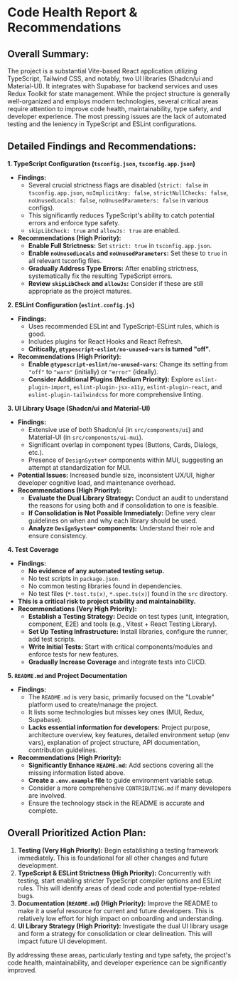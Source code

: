 # Code Health Report & Recommendations

## Overall Summary:

The project is a substantial Vite-based React application utilizing TypeScript, Tailwind CSS, and notably, two UI libraries (Shadcn/ui and Material-UI). It integrates with Supabase for backend services and uses Redux Toolkit for state management. While the project structure is generally well-organized and employs modern technologies, several critical areas require attention to improve code health, maintainability, type safety, and developer experience. The most pressing issues are the lack of automated testing and the leniency in TypeScript and ESLint configurations.

## Detailed Findings and Recommendations:

**1. TypeScript Configuration (`tsconfig.json`, `tsconfig.app.json`)**

*   **Findings:**
    *   Several crucial strictness flags are disabled (`strict: false` in `tsconfig.app.json`, `noImplicitAny: false`, `strictNullChecks: false`, `noUnusedLocals: false`, `noUnusedParameters: false` in various configs).
    *   This significantly reduces TypeScript's ability to catch potential errors and enforce type safety.
    *   `skipLibCheck: true` and `allowJs: true` are enabled.
*   **Recommendations (High Priority):**
    *   **Enable Full Strictness:** Set `strict: true` in `tsconfig.app.json`.
    *   **Enable `noUnusedLocals` and `noUnusedParameters`:** Set these to `true` in all relevant tsconfig files.
    *   **Gradually Address Type Errors:** After enabling strictness, systematically fix the resulting TypeScript errors.
    *   **Review `skipLibCheck` and `allowJs`:** Consider if these are still appropriate as the project matures.

**2. ESLint Configuration (`eslint.config.js`)**

*   **Findings:**
    *   Uses recommended ESLint and TypeScript-ESLint rules, which is good.
    *   Includes plugins for React Hooks and React Refresh.
    *   **Critically, `@typescript-eslint/no-unused-vars` is turned "off".**
*   **Recommendations (High Priority):**
    *   **Enable `@typescript-eslint/no-unused-vars`:** Change its setting from `"off"` to `"warn"` (initially) or `"error"` (ideally).
    *   **Consider Additional Plugins (Medium Priority):** Explore `eslint-plugin-import`, `eslint-plugin-jsx-a11y`, `eslint-plugin-react`, and `eslint-plugin-tailwindcss` for more comprehensive linting.

**3. UI Library Usage (Shadcn/ui and Material-UI)**

*   **Findings:**
    *   Extensive use of *both* Shadcn/ui (in `src/components/ui`) and Material-UI (in `src/components/ui-mui`).
    *   Significant overlap in component types (Buttons, Cards, Dialogs, etc.).
    *   Presence of `DesignSystem*` components within MUI, suggesting an attempt at standardization for MUI.
*   **Potential Issues:** Increased bundle size, inconsistent UX/UI, higher developer cognitive load, and maintenance overhead.
*   **Recommendations (High Priority):**
    *   **Evaluate the Dual Library Strategy:** Conduct an audit to understand the reasons for using both and if consolidation to one is feasible.
    *   **If Consolidation is Not Possible Immediately:** Define very clear guidelines on when and why each library should be used.
    *   **Analyze `DesignSystem*` components:** Understand their role and ensure consistency.

**4. Test Coverage**

*   **Findings:**
    *   **No evidence of any automated testing setup.**
    *   No test scripts in `package.json`.
    *   No common testing libraries found in dependencies.
    *   No test files (`*.test.ts(x)`, `*.spec.ts(x)`) found in the `src` directory.
*   **This is a critical risk to project stability and maintainability.**
*   **Recommendations (Very High Priority):**
    *   **Establish a Testing Strategy:** Decide on test types (unit, integration, component, E2E) and tools (e.g., Vitest + React Testing Library).
    *   **Set Up Testing Infrastructure:** Install libraries, configure the runner, add test scripts.
    *   **Write Initial Tests:** Start with critical components/modules and enforce tests for new features.
    *   **Gradually Increase Coverage** and integrate tests into CI/CD.

**5. `README.md` and Project Documentation**

*   **Findings:**
    *   The `README.md` is very basic, primarily focused on the "Lovable" platform used to create/manage the project.
    *   It lists some technologies but misses key ones (MUI, Redux, Supabase).
    *   **Lacks essential information for developers:** Project purpose, architecture overview, key features, detailed environment setup (env vars), explanation of project structure, API documentation, contribution guidelines.
*   **Recommendations (High Priority):**
    *   **Significantly Enhance `README.md`:** Add sections covering all the missing information listed above.
    *   **Create a `.env.example` file** to guide environment variable setup.
    *   Consider a more comprehensive `CONTRIBUTING.md` if many developers are involved.
    *   Ensure the technology stack in the README is accurate and complete.

## Overall Prioritized Action Plan:

1.  **Testing (Very High Priority):** Begin establishing a testing framework immediately. This is foundational for all other changes and future development.
2.  **TypeScript & ESLint Strictness (High Priority):** Concurrently with testing, start enabling stricter TypeScript compiler options and ESLint rules. This will identify areas of dead code and potential type-related bugs.
3.  **Documentation (`README.md`) (High Priority):** Improve the README to make it a useful resource for current and future developers. This is relatively low effort for high impact on onboarding and understanding.
4.  **UI Library Strategy (High Priority):** Investigate the dual UI library usage and form a strategy for consolidation or clear delineation. This will impact future UI development.

By addressing these areas, particularly testing and type safety, the project's code health, maintainability, and developer experience can be significantly improved.
